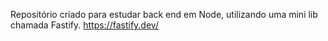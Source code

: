 Repositório criado para estudar back end em Node, utilizando uma mini lib chamada Fastify.
https://fastify.dev/
